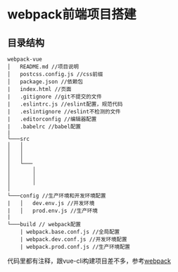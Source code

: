 # webpack前端项目搭建

## 目录结构

```
webpack-vue
│   README.md //项目说明
│   postcss.config.js //css前缀 
│   package.json //依赖包
|   index.html //页面
|   .gitignore //git不提交的文件
|   .eslintrc.js //eslint配置，规范代码
|   .eslintignore //eslint不检测的文件 
|   .editorconfig //编辑器配置
|   .babelrc //babel配置
|
└───src 
│   │   
│   │   
│   │
│   └───
│       │   
│       │   
│       │   
│   
└───config //生产环境和开发环境配置
|   │   dev.env.js //开发环境
|   │   prod.env.js //生产环境
|
└───build // webpack配置
    | webpack.base.conf.js //全局配置
    | webpack.dev.conf.js //开发环境配置
    | webpack.prod.conf.js //生产环境配置
```

代码里都有注释，跟vue-cli构建项目差不多，参考[webpack](https://www.webpackjs.com/concepts/)
